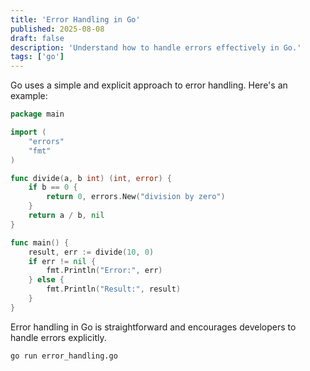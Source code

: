 ```yaml
---
title: 'Error Handling in Go'
published: 2025-08-08
draft: false
description: 'Understand how to handle errors effectively in Go.'
tags: ['go']
---
```


Go uses a simple and explicit approach to error handling. Here's an example:

```go title="error_handling.go"
package main

import (
    "errors"
    "fmt"
)

func divide(a, b int) (int, error) {
    if b == 0 {
        return 0, errors.New("division by zero")
    }
    return a / b, nil
}

func main() {
    result, err := divide(10, 0)
    if err != nil {
        fmt.Println("Error:", err)
    } else {
        fmt.Println("Result:", result)
    }
}
```

Error handling in Go is straightforward and encourages developers to handle errors explicitly.

```shell title="Running Go Error Handling Example"
go run error_handling.go
```
